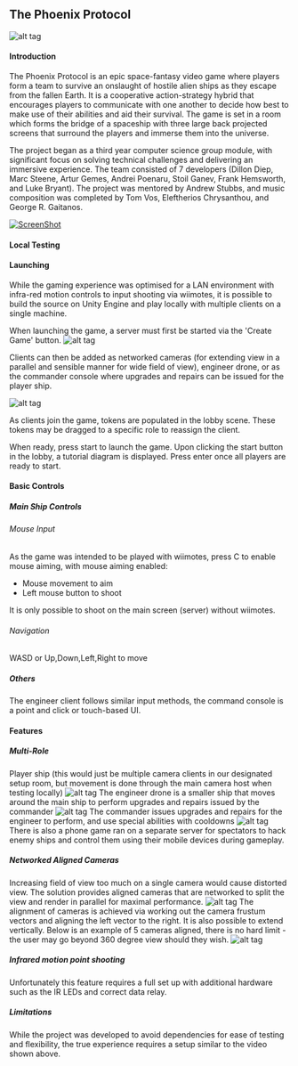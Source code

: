 ## The Phoenix Protocol

![alt tag](https://github.com/ArchDD/The-Phoenix-Protocol/blob/master/report/images/ss.png)

#### Introduction

The Phoenix Protocol is an epic space-fantasy video game where players form a team to survive an onslaught of hostile alien ships as they escape from the fallen Earth. It is a cooperative action-strategy hybrid that encourages players to communicate with one another to decide how best to make use of their abilities and aid their survival. The game is set in a room which forms the bridge of a spaceship with three large back projected screens that surround the players and immerse them into the universe.

The project began as a third year computer science group module, with significant focus on solving technical challenges and delivering an immersive experience. The team consisted of 7 developers (Dillon Diep, Marc Steene, Artur Gemes, Andrei Poenaru, Stoil Ganev, Frank Hemsworth, and Luke Bryant). The project was mentored by Andrew Stubbs, and music composition was completed by Tom Vos, Eleftherios Chrysanthou, and George R. Gaitanos.

[![ScreenShot](http://www.allprodad.com/wp-content/uploads/2014/06/video_default.png)](https://www.youtube.com/watch?v=-V_SQkg5PTA&feature=youtu.be)

#### Local Testing

#### Launching

While the gaming experience was optimised for a LAN environment with infra-red motion controls to input shooting via wiimotes, it is possible to build the source on Unity Engine and play locally with multiple clients on a single machine.

When launching the game, a server must first be started via the 'Create Game' button.
![alt tag](https://github.com/ArchDD/The-Phoenix-Protocol/blob/master/report/images/game_first_screen.png)

Clients can then be added as networked cameras (for extending view in a parallel and sensible manner for wide field of view), engineer drone, or as the commander console where upgrades and repairs can be issued for the player ship.

![alt tag](https://github.com/ArchDD/The-Phoenix-Protocol/blob/master/report/images/game_lobby_screen.png)

As clients join the game, tokens are populated in the lobby scene. These tokens may be dragged to a specific role to reassign the client.

When ready, press start to launch the game. Upon clicking the start button in the lobby, a tutorial diagram is displayed. Press enter once all players are ready to start.

#### Basic Controls
##### Main Ship Controls
###### Mouse Input
As the game was intended to be played with wiimotes, press C to enable mouse aiming, with mouse aiming enabled:
* Mouse movement to aim
* Left mouse button to shoot

It is only possible to shoot on the main screen (server) without wiimotes.

###### Navigation
WASD or Up,Down,Left,Right to move

##### Others
The engineer client follows similar input methods, the command console is a point and click or touch-based UI.

#### Features

##### Multi-Role
Player ship (this would just be multiple camera clients in our designated setup room, but movement is done through the main camera host when testing locally)
![alt tag](https://github.com/ArchDD/The-Phoenix-Protocol/blob/master/report/images/cam.jpg)
The engineer drone is a smaller ship that moves around the main ship to perform upgrades and repairs issued by the commander
![alt tag](https://github.com/ArchDD/The-Phoenix-Protocol/blob/master/report/images/eng.jpg)
The commander issues upgrades and repairs for the engineer to perform, and use special abilities with cooldowns
![alt tag](https://github.com/ArchDD/The-Phoenix-Protocol/blob/master/report/images/command.jpg)
There is also a phone game ran on a separate server for spectators to hack enemy ships and control them using their mobile devices during gameplay.

##### Networked Aligned Cameras
Increasing field of view too much on a single camera would cause distorted view. The solution provides aligned cameras that are networked to split the view and render in parallel for maximal performance.
![alt tag](https://github.com/ArchDD/The-Phoenix-Protocol/blob/master/report/images/frustum.png)
The alignment of cameras is achieved via working out the camera frustum vectors and aligning the left vector to the right. It is also possible to extend vertically. Below is an example of 5 cameras aligned, there is no hard limit - the user may go beyond 360 degree view should they wish.
![alt tag](https://github.com/ArchDD/The-Phoenix-Protocol/blob/master/report/images/cameras.jpg)

##### Infrared motion point shooting
Unfortunately this feature requires a full set up with additional hardware such as the IR LEDs and correct data relay.

##### Limitations
While the project was developed to avoid dependencies for ease of testing and flexibility, the true experience requires a setup similar to the video shown above.
